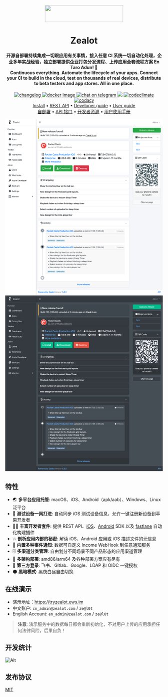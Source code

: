 <div align='center'>
  <a href="https://www.producthunt.com/posts/zealot?utm_source=text-bg-featured&utm_medium=badge&utm_souce=text-bg-zealot" target="_blank"><img src="https://api.producthunt.com/widgets/embed-image/v1/featured.svg?post_id=322207&theme=light" style="width: 250px; height: 54px" width="250" height="54" /></a>

  <h1>Zealot</h1>

  <h4>
    开源自部署持续集成一切跟应用有关事情，接入任意 CI 系统一切自动化处理，企业多年实战经验，独立部署提供企业打包分发流程、上传应用全套流程方案 En Taro Adun! 🖖
    <br />
    Continuous everything. Automate the lifecycle of your apps. Connect your CI to build in the cloud, test on thousands of real devices, distribute to beta testers and app stores. All in one place.
  </h4>

  <a href="https://github.com/tryzealot/zealot/blob/develop/CHANGELOG.md">
    <img alt="changelog" src="https://img.shields.io/github/v/release/tryzealot/zealot?include_prereleases">
  </a>
  <a href="https://ghcr.io/tryzealot/zealot">
    <img alt="docker image" src="https://img.shields.io/docker/pulls/tryzealot/zealot.svg">
  </a>
  <a href="https://t.me/+csa3Y2KOx44wMGRl">
    <img alt="chat on telegram" src="https://img.shields.io/badge/chat-on%20telegram-important.svg">
  </a>
  <a title="Crowdin" target="_blank" href="https://crowdin.com/project/zealot"><img src="https://badges.crowdin.net/zealot/localized.svg"></a>
  <a href="https://codeclimate.com/github/tryzealot/zealot/maintainability">
    <img alt="codeclimate" src="https://api.codeclimate.com/v1/badges/f79b2fed0ce166b2ea2c/maintainability" />
  </a>
  <a href="https://www.codacy.com/gh/tryzealot/zealot/dashboard?utm_source=github.com&amp;utm_medium=referral&amp;utm_content=tryzealot/zealot&amp;utm_campaign=Badge_Grade">
    <img alt="codacy" src="https://app.codacy.com/project/badge/Grade/5e5c7bbeb1214fa39b11a7414f0d7171"/>
  </a>

  <div>
    <a href="https://zealot.ews.im/docs/self-hosted">Install</a> •
    <a href="https://zealot.ews.im/docs/developer-guide/api">REST API</a> •
    <a href="https://zealot.ews.im/docs/developer-guide">Developer guide</a> •
    <a href="https://zealot.ews.im/docs/user-guide">User guide</a>
  </div>

  <div>
    <a href="https://zealot.ews.im/zh-Hans/docs/self-hosted">自部署</a> •
    <a href="https://zealot.ews.im/zh-Hans/docs/developer-guide/api">API 接口</a> •
    <a href="https://zealot.ews.im/zh-Hans/docs/developer-guide">开发者资源</a> •
    <a href="https://zealot.ews.im/zh-Hans/docs/user-guide">用户使用手册</a>
  </div>
</div>

![Zealot Showcase](https://github.com/tryzealot/docs/blob/main/static/img/showcase-light.png#gh-light-mode-only)
![Zealot Showcase](https://github.com/tryzealot/docs/blob/main/static/img/showcase-dark.png#gh-dark-mode-only)

## 特性

- 🌏 **多平台应用托管**: macOS、iOS、Android（apk/aab）、Windows、Linux 泛平台
- 📱 **测试设备一网打进**: 自动同步 iOS 测试设备信息，允许一键注册新设备到苹果开发者
- 🧑‍💻 **丰富开发者套件**: 提供 REST API、[iOS][zealot-ios-sdk]、[Android][android-android-sdk] SDK 以及 [fastlane][fastlane-plugin-zealot] 自动化构建插件
- 💥 **剖析应用内部的秘密**: 解读 iOS、Android 应用或 iOS 描述文件的元信息
- 🚨 **内置多种事件通知**: 数据可自定义 Income WebHook 到任意通知服务
- 🗄 **多渠道分类管理**: 自由划分不同场景不同产品形态的应用渠道管理
- 🎳 **多架构部署**: amd86/arm64 及各种部署方案应有尽有
- 🔑 **第三方登录**: 飞书、Gitlab、Google、LDAP 和 OIDC 一键授权
- 🌑 **黑暗模式**: 黑夜白昼自由切换

## 在线演示

- 演示地址：https://tryzealot.ews.im
- 中文账户: `cn_admin@zealot.com` / `ze@l0t`
- English Account: `en_admin@zealot.com` / `ze@l0t`

> **注意**: 演示服务中的数据每日都会重新初始化，不对用户上传的应用承担任何法律风险，后果自负！

## 开发统计

![Alt](https://repobeats.axiom.co/api/embed/caba5e356c0e8258d395aaa9f70fec475a2eb643.svg "Repobeats analytics image")

## 发布协议

[MIT][mit-link]


[zealot-ios-sdk]: https://github.com/tryzealot/zealot-ios
[android-android-sdk]: https://github.com/tryzealot/zealot-android
[fastlane-plugin-zealot]: https://github.com/tryzealot/fastlane-plugin-zealot
[mit-link]: https://github.com/tryzealot/zealot/blob/develop/LICENSE
